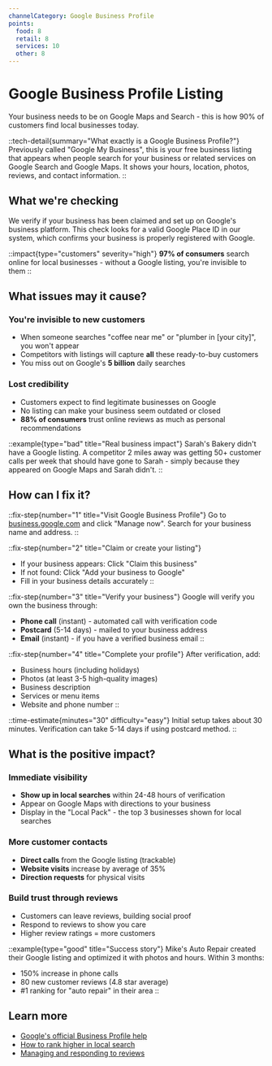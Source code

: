 ```yaml
---
channelCategory: Google Business Profile
points:
  food: 8
  retail: 8
  services: 10
  other: 8
---
```


# Google Business Profile Listing

Your business needs to be on Google Maps and Search - this is how 90% of customers find local businesses today.

::tech-detail{summary="What exactly is a Google Business Profile?"}
Previously called "Google My Business", this is your free business listing that appears when people search for your business or related services on Google Search and Google Maps. It shows your hours, location, photos, reviews, and contact information.
::

## What we're checking

We verify if your business has been claimed and set up on Google's business platform. This check looks for a valid Google Place ID in our system, which confirms your business is properly registered with Google.

::impact{type="customers" severity="high"}
**97% of consumers** search online for local businesses - without a Google listing, you're invisible to them
::

## What issues may it cause?

### You're invisible to new customers
- When someone searches "coffee near me" or "plumber in [your city]", you won't appear
- Competitors with listings will capture **all** these ready-to-buy customers
- You miss out on Google's **5 billion** daily searches

### Lost credibility
- Customers expect to find legitimate businesses on Google
- No listing can make your business seem outdated or closed
- **88% of consumers** trust online reviews as much as personal recommendations

::example{type="bad" title="Real business impact"}
Sarah's Bakery didn't have a Google listing. A competitor 2 miles away was getting 50+ customer calls per week that should have gone to Sarah - simply because they appeared on Google Maps and Sarah didn't.
::

## How can I fix it?

::fix-step{number="1" title="Visit Google Business Profile"}
Go to [business.google.com](https://business.google.com) and click "Manage now". Search for your business name and address.
::

::fix-step{number="2" title="Claim or create your listing"}
- If your business appears: Click "Claim this business"
- If not found: Click "Add your business to Google"
- Fill in your business details accurately
::

::fix-step{number="3" title="Verify your business"}
Google will verify you own the business through:
- **Phone call** (instant) - automated call with verification code
- **Postcard** (5-14 days) - mailed to your business address
- **Email** (instant) - if you have a verified business email
::

::fix-step{number="4" title="Complete your profile"}
After verification, add:
- Business hours (including holidays)
- Photos (at least 3-5 high-quality images)
- Business description
- Services or menu items
- Website and phone number
::

::time-estimate{minutes="30" difficulty="easy"}
Initial setup takes about 30 minutes. Verification can take 5-14 days if using postcard method.
::

## What is the positive impact?

### Immediate visibility
- **Show up in local searches** within 24-48 hours of verification
- Appear on Google Maps with directions to your business
- Display in the "Local Pack" - the top 3 businesses shown for local searches

### More customer contacts
- **Direct calls** from the Google listing (trackable)
- **Website visits** increase by average of 35%
- **Direction requests** for physical visits

### Build trust through reviews
- Customers can leave reviews, building social proof
- Respond to reviews to show you care
- Higher review ratings = more customers

::example{type="good" title="Success story"}
Mike's Auto Repair created their Google listing and optimized it with photos and hours. Within 3 months:
- 150% increase in phone calls
- 80 new customer reviews (4.8 star average)
- #1 ranking for "auto repair" in their area
::

## Learn more

- [Google's official Business Profile help](https://support.google.com/business)
- [How to rank higher in local search](https://moz.com/learn/seo/local)
- [Managing and responding to reviews](https://support.google.com/business/answer/3474050)